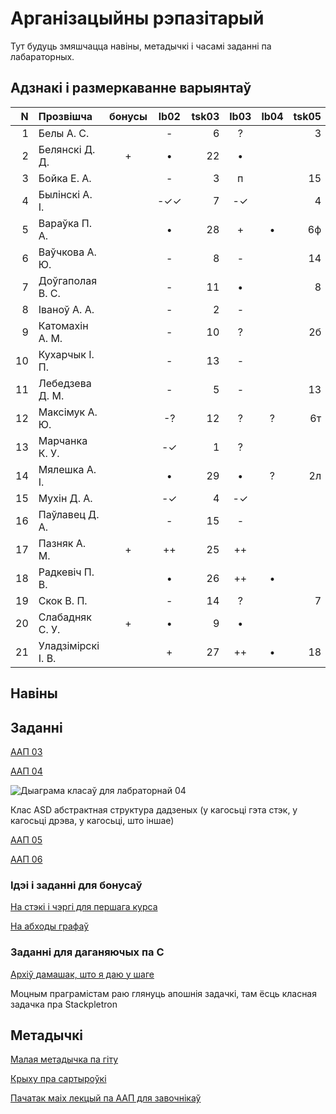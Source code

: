 # Арганізацыйны рэпазітарый

Тут будуць змяшчацца навіны, метадычкі і часамі заданні па лабараторных.

## Адзнакі і размеркаванне варыянтаў


|N  |Прозвішча         |бонусы|lb02|tsk03|lb03|lb04 |tsk05|lb05|lb06|lb07|lbV1|lbV2|lbV3|
|--:|:-----------------|:----:|:--:|----:|:--:|:---:|----:|:--:|:--:|:--:|:--:|:--:|:--:|
|  1|Белы А. С.        |      |-   | 6   |?   |     |3    |    |    |•   |•   |    |    |
|  2|Белянскі Д. Д.    |+     |•   |22   |•   |     |     |+   |?   |•   |•   |•   |•   |
|  3|Бойка Е. А.       |      |-   | 3   |п   |     |15   |•   |    |•   |    |    |    |
|  4|Былінскі А. І.    |      |-✓✓ | 7   |-✓  |     |4    |•   |    |•   |•   |    |    |5
|  5|Вараўка П. А.     |      |•   |28   |+   |•    |6ф   |?   |?   |•   |•   |•   |•   |
|  6|Ваўчкова А. Ю.    |      |-   | 8   |-   |     |14   |?   |    |•   |    |    |    |
|  7|Доўгаполая В. С.  |      |-   |11   |•   |     |8    |    |    |•   |    |    |    |
|  8|Іваноў А. А.      |      |-   | 2   |-   |     |     |    |    |•   |    |    |    |
|  9|Катомахін А. М.   |      |-   |10   |?   |     |2б   |?   |    |?   |    |    |    |
| 10|Кухарчык І. П.    |      |-   |13   |-   |     |     |    |    |•   |    |    |    |
| 11|Лебедзева Д. М.   |      |-   | 5   |-   |     |13   |    |    |•   |    |    |    |
| 12|Максімук А. Ю.    |      |-?  |12   |?   |?    |6т   |    |    |•   |    |    |    |
| 13|Марчанка К. У.    |      |-✓  | 1   |?   |     |     |-   |    |?   |    |    |    |
| 14|Мялешка А. І.     |      |•   |29   |•   |?    |2л   |•   |    |•   |•   |•   |•   |
| 15|Мухін Д. А.       |      |-✓  | 4   |-✓  |     |     |    |    |?   |    |    |    |
| 16|Паўлавец Д. А.    |      |-   |15   |-   |     |     |    |    |•   |    |    |    |
| 17|Пазняк А. М.      |+     |++  |25   |++  |     |     |+   |    |•   |•   |•   |•   |
| 18|Радкевіч П. В.    |      |•   |26   |++  |•    |     |+   |?   |•   |•   |•   |•   |
| 19|Скок В. П.        |      |-   |14   |?   |     |7    |    |    |•   |    |    |    |
| 20|Слабадняк С. У.   |+     |•   | 9   |•   |     |     |+   |•   |•   |•   |•   |•   |
| 21|Уладзімірскі І. В.|      |+   |27   |++  |•    |18   |?   |?   |•   |•   |•   |•   |


## Навіны

## Заданні

[ААП 03](https://github.com/BSU2013gr04Lego/Workflow/releases/download/task03/OOPlb03.pdf)

[ААП 04](https://github.com/BSU2013gr04Lego/Workflow/releases/download/OOP04/OOPlb04.pdf)

![Дыаграма класаў для лабраторнай 04](https://raw.githubusercontent.com/BSU2013gr04Lego/Workflow/master/pimplNVI.png)

Клас ASD абстрактная структура дадзеных (у кагосьці гэта стэк, у кагосьці дрэва, у кагосьці, што іншае)

[ААП 05](https://github.com/BSU2013gr04Lego/Workflow/releases/download/polimorphism/Polimorfizm.pdf)

[ААП 06](https://github.com/BSU2013gr04Lego/Workflow/releases/download/templates/OOPlb06.pdf)

### Ідэі і заданні для бонусаў

[На стэкі і чэргі для першага курса](https://github.com/BSU2013gr04Lego/Workflow/releases/download/%D0%B1%D0%BE%D0%BD%D1%83%D1%81%D1%8B/StekiCxerhi.pdf)

[На абходы графаў](https://github.com/BSU2013gr04Lego/Workflow/releases/download/%D0%B1%D0%BE%D0%BD%D1%83%D1%81%D1%8B/Obvhody1grup.pdf)

### Заданні для даганяючых па С

[Архіў дамашак, што я даю у шаге](https://github.com/BSU2013gr04Lego/Workflow/releases/download/forNewbie/dzArchive.7z)

Моцным праграмістам раю глянуць апошнія задачкі, там ёсць класная задачка пра Stackpletron

## Метадычкі
[Малая метадычка па гіту](https://github.com/BSU2013gr4Lego/Example/releases/download/gitPdf/AboutGit.pdf)

[Крыху пра сартыроўкі](https://github.com/BSU2013gr04Lego/Workflow/releases/download/%D0%B1%D0%BE%D0%BD%D1%83%D1%81%D1%8B/KSR_SortMasEd1.pdf)

[Пачатак маіх лекцый па ААП для завочнікаў](https://github.com/BSU2013gr04Lego/Workflow/releases/download/forNewbie/LekciiAAP1.pdf)
